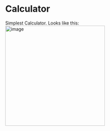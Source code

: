 # Calculator
Simplest Calculator.
Looks like this: 
<img width="314" alt="image" src="https://github.com/Cursed-Nerd/Calculator/assets/136167659/f62c98f3-ca68-48c4-bca7-aae73ca0666e">

